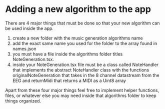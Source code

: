 # Adding a new algorithm to the app

There are 4 major things that must be done so that your new algorithm can be used inside the app.

1) create a new folder with the music generation algorithms name
2) add the exact same name you used for the folder to the array found in names.json
3) you must have a file inside the algorithms folder titles NoteGeneration.tsx.
4) inside your NoteGeneration.tsx file must be a class called NoteHandler that implements the abstract NoteHandler class with the functions originalNoteGeneration that takes in the 8 channel datastream from the EEG and returnMidi that returns a MIDI as a Uint8 array

Apart from these four major things feel free to implement helper functions, files, or whatever else you may need inside that algorithms folder to keep things organized.